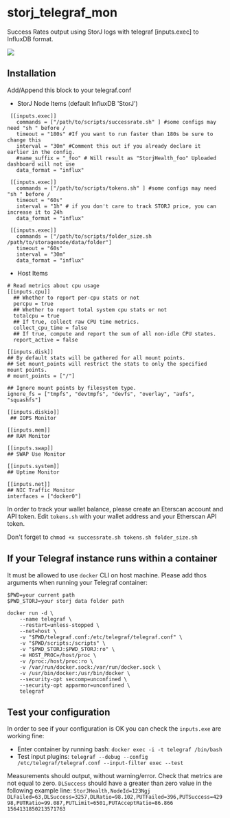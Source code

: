 # storj_telegraf_mon
Success Rates output using StorJ logs with telegraf [inputs.exec] to InfluxDB format.

<img src="https://raw.githubusercontent.com/gsxryan/storj_telegraf_mon/master/Dashboard/Preview.png"/>

## Installation
Add/Append this block to your telegraf.conf
  
- StorJ Node Items (default InfluxDB 'StorJ')
```
 [[inputs.exec]]
   commands = ["/path/to/scripts/successrate.sh" ] #some configs may need "sh " before /
   timeout = "180s" #If you want to run faster than 180s be sure to change this
   interval = "30m" #Comment this out if you already declare it earlier in the config.
   #name_suffix = "_foo" # Will result as "StorjHealth_foo" Uploaded dashboard will not use
   data_format = "influx"

 [[inputs.exec]]
   commands = ["/path/to/scripts/tokens.sh" ] #some configs may need "sh " before /
   timeout = "60s"
   interval = "1h" # if you don't care to track STORJ price, you can increase it to 24h
   data_format = "influx"

 [[inputs.exec]]
   commands = ["/path/to/scripts/folder_size.sh /path/to/storagenode/data/folder"]
   timeout = "60s"
   interval = "30m"
   data_format = "influx"
```

- Host Items
```
# Read metrics about cpu usage
[[inputs.cpu]]
  ## Whether to report per-cpu stats or not
  percpu = true
  ## Whether to report total system cpu stats or not
  totalcpu = true
  ## If true, collect raw CPU time metrics.
  collect_cpu_time = false
  ## If true, compute and report the sum of all non-idle CPU states.
  report_active = false
  ```
  ```
  [[inputs.disk]]
  ## By default stats will be gathered for all mount points.
  ## Set mount_points will restrict the stats to only the specified mount points.
  # mount_points = ["/"]

  ## Ignore mount points by filesystem type.
  ignore_fs = ["tmpfs", "devtmpfs", "devfs", "overlay", "aufs", "squashfs"]
  ```
  ```
  [[inputs.diskio]]
   ## IOPS Monitor
   ```
  ```
  [[inputs.mem]]
  ## RAM Monitor
  ```
  ```
  [[inputs.swap]]
  ## SWAP Use Monitor
  ```
  ```
  [[inputs.system]]
  ## Uptime Monitor
  ```
  ```
  [[inputs.net]]
  ## NIC Traffic Monitor
  interfaces = ["docker0"]
  ```

In order to track your wallet balance, please create an Eterscan account and API token.
Edit `tokens.sh` with your wallet address and your Etherscan API token.

Don't forget to `chmod +x successrate.sh tokens.sh folder_size.sh`

## If your Telegraf instance runs within a container
It must be allowed to use `docker` CLI on host machine.
Please add thos arguments when running your Telegraf container:
```
$PWD=your current path
$PWD_STORJ=your storj data folder path

docker run -d \
    --name telegraf \
    --restart=unless-stopped \
    --net=host \
    -v "$PWD/telegraf.conf:/etc/telegraf/telegraf.conf" \
    -v "$PWD/scripts:/scripts" \
    -v "$PWD_STORJ:$PWD_STORJ:ro" \
    -e HOST_PROC=/host/proc \
    -v /proc:/host/proc:ro \
    -v /var/run/docker.sock:/var/run/docker.sock \
    -v /usr/bin/docker:/usr/bin/docker \
    --security-opt seccomp=unconfined \
    --security-opt apparmor=unconfined \
    telegraf
```


## Test your configuration
In order to see if your configuration is OK you can check the `inputs.exe` are working fine:
- Enter container by running bash: `docker exec -i -t telegraf /bin/bash`
- Test input plugins: `telegraf --debug --config /etc/telegraf/telegraf.conf --input-filter exec --test`

Measurements should output, without warning/error.
Check that metrics are not equal to zero. `DLSuccess` should have a greater than zero value in the following example line:
`StorJHealth,NodeId=123Ngj DLFailed=63,DLSuccess=3257,DLRatio=98.102,PUTFailed=396,PUTSuccess=42998,PUTRatio=99.087,PUTLimit=6501,PUTAcceptRatio=86.866 1564131850213571763`
